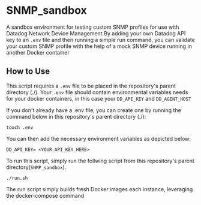 # SNMP_sandbox
A sandbox environment for testing custom SNMP profiles for use with Datadog Network Device Management.By adding your own Datadog API key to an `.env` file and then running a simple run command, you can validate your custom SNMP profile with the help of a mock SNMP device running in another Docker container

## How to Use
This script requires a `.env` file to be placed in the repository's parent directory (./). Your `.env` file should contain environmental variables needs for your docker containers, in this case your `DD_API_KEY` and `DD_AGENT_HOST`

If you don't already have a .env file, you can create one by running the command below in this repository's parent directory (./):

`touch .env`

You can then add the necessary environment variables as depicted below:

`DD_API_KEY= <YOUR_API_KEY_HERE>`

To run this script, simply run the follwing script from this repository's parent directory(`SNMP_sandbox`).

`./run.sh`

The run script simply builds fresh Docker images each instance, leveraging the docker-compose command
